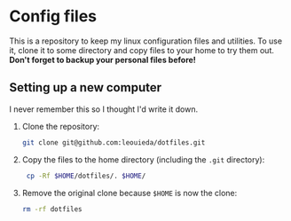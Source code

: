 # Config files

This is a repository to keep my linux configuration files and utilities. To use
it, clone it to some directory and copy files to your home to try them out.
**Don't forget to backup your personal files before!**

## Setting up a new computer

I never remember this so I thought I'd write it down.

1. Clone the repository:    
   ```bash
   git clone git@github.com:leouieda/dotfiles.git
   ```
2. Copy the files to the home directory (including the `.git` directory):
   ```bash
    cp -Rf $HOME/dotfiles/. $HOME/
    ```
3. Remove the original clone because `$HOME` is now the clone:
   ```bash
   rm -rf dotfiles
   ```
